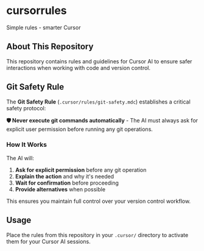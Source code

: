 # cursorrules
Simple rules - smarter Cursor

## About This Repository

This repository contains rules and guidelines for Cursor AI to ensure safer interactions when working with code and version control.

## Git Safety Rule

The **Git Safety Rule** (`.cursor/rules/git-safety.mdc`) establishes a critical safety protocol:

**🛡️ Never execute git commands automatically** - The AI must always ask for explicit user permission before running any git operations.

### How It Works

The AI will:
1. **Ask for explicit permission** before any git operation
2. **Explain the action** and why it's needed  
3. **Wait for confirmation** before proceeding
4. **Provide alternatives** when possible

This ensures you maintain full control over your version control workflow.

## Usage

Place the rules from this repository in your `.cursor/` directory to activate them for your Cursor AI sessions.
